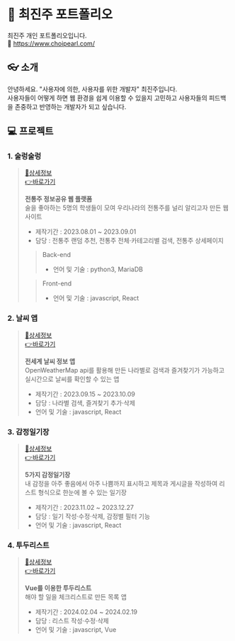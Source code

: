 # 💎 최진주 포트폴리오
최진주 개인 포트폴리오입니다. <br />
🔗 https://www.choipearl.com/ 
<br />
## 👓 소개
안녕하세요. "사용자에 의한, 사용자를 위한 개발자" 최진주입니다. <br />
사용자들이 어떻게 하면 웹 환경을 쉽게 이용할 수 있을지 고민하고 
사용자들의 피드백을 존중하고 반영하는 개발자가 되고 싶습니다. <br />

## 💻 프로젝트
### 1. 술렁술렁
> [📃상세정보](https://github.com/roalwh/Project-OMDB-Public) <br />
> [👉바로가기](http://roalwh.iptime.org:20108/) <br />
>
> **전통주 정보공유 웹 플랫폼** <br />
> 술을 좋아하는 5명의 학생들이 모여 우리나라의 전통주를 널리 알리고자 만든 웹 사이트 <br />
> - 제작기간 : 2023.08.01 ~ 2023.09.01
> - 담당 : 전통주 랜덤 추천, 전통주 전체·카테고리별 검색, 전통주 상세페이지
> > Back-end
> > - 언어 및 기술 : python3, MariaDB
>
> > Front-end
> > - 언어 및 기술 : javascript, React


### 2. 날씨 앱
> [📃상세정보](https://github.com/pearlworld/weather-app.git) <br />
> [👉바로가기](https://weather-app-pearlworld.vercel.app/)
> 
> **전세계 날씨 정보 앱** <br />
> OpenWeatherMap api를 활용해 만든 나라별로 검색과 즐겨찾기가 가능하고 실시간으로 날씨를 확인할 수 있는 앱
> - 제작기간 : 2023.09.15 ~ 2023.10.09
> - 담당 : 나라별 검색, 즐겨찾기 추가·삭제
> - 언어 및 기술 : javascript, React

### 3. 감정일기장
> [📃상세정보](https://github.com/pearlworld/emotion-diary.git) <br />
> [👉바로가기](https://emotion-diary-pearworld.vercel.app/)
> 
> **5가지 감정일기장** <br />
> 내 감정을 아주 좋음에서 아주 나쁨까지 표시하고 제목과 게시글을 작성하여 리스트 형식으로 한눈에 볼 수 있는 일기장
> - 제작기간 : 2023.11.02 ~ 2023.12.27
> - 담당 : 일기 작성·수정·삭제, 감정별 필터 기능
> - 언어 및 기술 : javascript, React

### 4. 투두리스트
> [📃상세정보](https://github.com/pearlworld/todo-list) <br />
> [👉바로가기](https://todo-list-pearlworld.vercel.app/)
> 
> **Vue를 이용한 투두리스트** <br />
> 해야 할 일을 체크리스트로 만든 목록 앱
> - 제작기간 : 2024.02.04 ~ 2024.02.19
> - 담당 : 리스트 작성·수정·삭제
> - 언어 및 기술 : javascript, Vue


